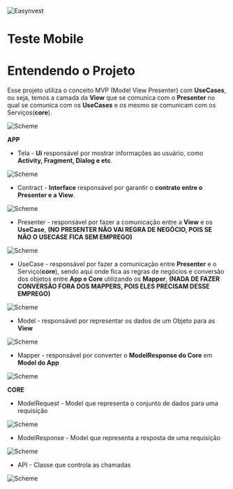 ![Easynvest](https://otesourodireto.com/wp-content/uploads/2017/03/Easynvest-tesouro-direto-confiavel-seguro-boa.png)

# Teste Mobile

# Entendendo o Projeto

Esse projeto utiliza o conceito MVP (Model View Presenter) com **UseCases**, ou seja, temos a camada da **View** que se comunica com o **Presenter** no qual se comunica com os **UseCases** e os mesmo se comunicam com os Serviços(**core**).

![Scheme](images/print1.png)

**APP**

* Tela - **Ui** responsável por mostrar informações ao usuário, como **Activity, Fragment, Dialog e etc**. 

![Scheme](images/print2.png)

* Contract - **Interface** responsável por garantir o **contrato entre o Presenter e a View**.

![Scheme](images/print3.png)

* Presenter - responsável por fazer a comunicação entre a **View** e os **UseCase**, **(NO PRESENTER NÃO VAI REGRA DE NEGÓCIO, POIS SE NÃO O USECASE FICA SEM EMPREGO)**

![Scheme](images/print4.png)

* UseCase - responsável por fazer a comunicação entre **Presenter** e o Serviço(**core**), sendo aqui onde fica as regras de negócios e conversão dos objetos entre **App e Core** utilizando os **Mapper**, **(NADA DE FAZER CONVERSÃO FORA DOS MAPPERS, POIS ELES PRECISAM DESSE EMPREGO)**

![Scheme](images/print5.png)

* Model - responsável por representar os dados de um Objeto para as **View**

![Scheme](images/print6.png)

* Mapper - responsável por converter o **ModelResponse do Core** em **Model do App**

![Scheme](images/print7.png)

**CORE**

* ModelRequest - Model que representa o conjunto de dados para uma requisição

![Scheme](images/print8.png)

* ModelResponse - Model que representa a resposta de uma requisição

![Scheme](images/print9.png)

* API - Classe que controla as chamadas 

![Scheme](images/print10.png)
